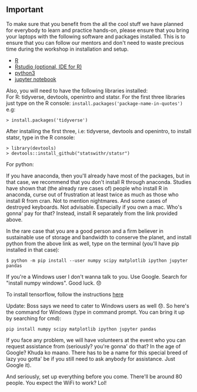 ## Important

To make sure that you benefit from the all the cool stuff we have planned for everybody to learn and practice hands-on, please ensure that you bring your laptops with the following software and packages installed. This is to ensure that you can follow our mentors and don't need to waste precious time during the workshop in installation and setup.

- [R](https://cloud.r-project.org/)
- [Rstudio (optional, IDE for R)](https://www.rstudio.com/products/rstudio/download/)
- [python3](https://www.python.org/downloads/)
- [jupyter notebook](http://jupyter.org/)  

Also, you will need to have the following libraries installed:  
For R: tidyverse, devtools, openintro and statsr. For the first three libraries just type on the R console: `install.packages('package-name-in-quotes')`
e.g:  

```
> install.packages('tidyverse')
```

After installing the first three, i.e: tidyverse, devtools and openintro, to install statsr, type in the R console: 

```
> library(devtools)
> devtools::install_github("statswithr/statsr")
```

For python: 

If you have anaconda, then you'll already have most of the packages, but in that case, we recommend that you don't install R through anaconda. Studies have shown that (the already rare cases of) people who install R in anaconda, curse out of frustration at least twice as much as those who install R from cran. Not to mention nightmares. And some cases of destroyed keyboards. Not advisable. Especially if you own a mac. Who's gonna' pay for that? Instead, install R separately from the link provided above. 

In the rare case that you are a good person and a firm believer in sustainable use of storage and bandwidth to conserve the planet, and install python from the above link as well, type on the terminal (you'll have pip installed in that case):  

```
$ python -m pip install --user numpy scipy matplotlib ipython jupyter pandas
```

If you're a Windows user I don't wanna talk to you. Use Google. Search for "install numpy windows". Good luck. :disappointed: 

To install tensorflow, follow the instructions [here](https://www.tensorflow.org/install/)

Update: Boss says we need to cater to Windows users as well :disappointed:. So here's the command for Windows (type in command prompt. You can bring it up by searching for cmd):

```
pip install numpy scipy matplotlib ipython jupyter pandas
```

If you face any problem, we will have volunteers at the event who you can request assistance from (seriously? you're gonna' do that? In the age of Google? Khuda ko maano. There has to be a name for this special breed of lazy you gotta' be if you still need to ask anybody for assistance. Just Google it).

And seriously, set up everything before you come. There'll be around 80 people. You expect the WiFi to work? Lol!

